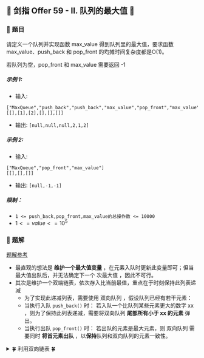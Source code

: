 ## &#127800; 剑指 Offer 59 - II. 队列的最大值 &#127800;

### &#127826; 题目

请定义一个队列并实现函数 max_value 得到队列里的最大值，要求函数max_value、push_back 和 pop_front 的均摊时间复杂度都是O(1)。

若队列为空，pop_front 和 max_value 需要返回 -1


##### 示例 1:

- 输入: 
```
["MaxQueue","push_back","push_back","max_value","pop_front","max_value"]
[[],[1],[2],[],[],[]]
```
- 输出: `[null,null,null,2,1,2]`

##### 示例 2:
- 输入: 
```
["MaxQueue","pop_front","max_value"]
[[],[],[]]
```
- 输出: `[null,-1,-1]`

##### 限制：

- `1 <= push_back,pop_front,max_value的总操作数 <= 10000`
- ${1 <= value <= 10^5}$

### &#127826; 题解
[题解参考](https://leetcode-cn.com/problems/dui-lie-de-zui-da-zhi-lcof/solution/jian-zhi-offer-59-ii-dui-lie-de-zui-da-z-0pap/ "Krahets")

- 最直观的想法是 **维护一个最大值变量** ，在元素入队时更新此变量即可；但当最大值出队后，并无法确定下一个 次最大值 ，因此不可行。
- 其次是维护一个双端链表，依次存入比当前最值，重点在于时刻保持此列表递减
  - 为了实现此递减列表，需要使用 双向队列 ，假设队列已经有若干元素：
  - 当执行入队 `push_back()` 时： 若入队一个比队列某些元素更大的数字 xx ，则为了保持此列表递减，需要将双向队列 **尾部所有小于 xx 的元素** 弹出。
  - 当执行出队 `pop_front()` 时： 若出队的元素是最大元素，则 双向队列 需要同时 **将首元素出队** ，以**保持**队列和双向队列的元素一致性。

<details>
<summary>&#127808; 利用双向链表 &#127808;</summary>
  
<![1](https://pic.leetcode-cn.com/1609261619-jyPPLT-Picture3.png),![2](https://pic.leetcode-cn.com/1609261619-bCHZki-Picture4.png),![3](https://pic.leetcode-cn.com/1609261619-VJHbWU-Picture5.png),![4](https://pic.leetcode-cn.com/1609261757-CwSwSi-Picture6.png),![5](https://pic.leetcode-cn.com/1609261619-TeDGxf-Picture7.png),![6](https://pic.leetcode-cn.com/1609261619-xvlryq-Picture8.png),![7](https://pic.leetcode-cn.com/1609261619-ARzNSA-Picture9.png),![8](https://pic.leetcode-cn.com/1609261619-UZBWSp-Picture10.png),![9](https://pic.leetcode-cn.com/1609261619-CiZXVu-Picture11.png)>
  
```java
 
class MaxQueue {
    Queue<Integer> q;//q作为辅助队列，按正常顺序放入元素
    Deque<Integer> d;//d作为双端队列，始终维持一个递减的队列，这样队列头就是最大值

    public MaxQueue() {
        q = new LinkedList<Integer>();
        d = new LinkedList<Integer>();
    }

    public int max_value() {
        if (q.isEmpty() || d.isEmpty()) {
            return -1;
        }
        return d.getFirst();
    }

    public void push_back(int value) {
        while (!d.isEmpty() && value > d.getLast()) {
            d.pollLast();
        }
        q.offer(value);
//        d.push(value);
        d.offerLast(value);
//        d.add(value);
    }

    public int pop_front() {
        if (q.isEmpty()){
            return -1;
        }
        if (max_value() == q.peek()){
            d.pollFirst();
        }
        return q.poll();
    }
}

```
  
</details>

  